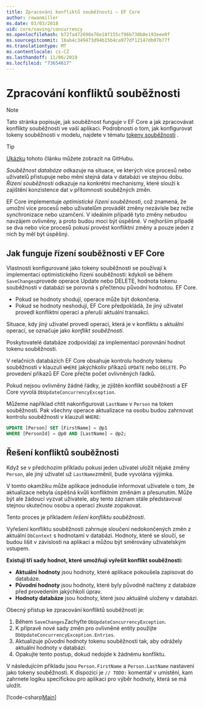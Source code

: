 ```yaml
---
title: Zpracování konfliktů souběžnosti – EF Core
author: rowanmiller
ms.date: 03/03/2018
uid: core/saving/concurrency
ms.openlocfilehash: b72fa472698e76e18f155cf96b738b0e193eee0f
ms.sourcegitcommit: 18ab4c349473d94b15b4ca977df12147db07b77f
ms.translationtype: MT
ms.contentlocale: cs-CZ
ms.lasthandoff: 11/06/2019
ms.locfileid: "73654617"
---
```

# <a name="handling-concurrency-conflicts"></a>Zpracování konfliktů souběžnosti

> [!NOTE]
> Tato stránka popisuje, jak souběžnost funguje v EF Core a jak zpracovávat konflikty souběžnosti ve vaší aplikaci. Podrobnosti o tom, jak konfigurovat tokeny souběžnosti v modelu, najdete v tématu [tokeny souběžnosti](xref:core/modeling/concurrency) .

> [!TIP]
> [Ukázku](https://github.com/aspnet/EntityFramework.Docs/tree/master/samples/core/Saving/Concurrency/) tohoto článku můžete zobrazit na GitHubu.

_Souběžnost databáze_ odkazuje na situace, ve kterých více procesů nebo uživatelů přistupuje nebo mění stejná data v databázi ve stejnou dobu. _Řízení souběžnosti_ odkazuje na konkrétní mechanismy, které slouží k zajištění konzistence dat v přítomnosti souběžných změn.

EF Core implementuje _optimistické řízení souběžnosti_, což znamená, že umožní více procesů nebo uživatelům provádět změny nezávisle bez režie synchronizace nebo uzamčení. V ideálním případě tyto změny nebudou navzájem ovlivněny, a proto budou moci být úspěšné. V nejhorším případě se dva nebo více procesů pokusí provést konfliktní změny a pouze jeden z nich by měl být úspěšný.

## <a name="how-concurrency-control-works-in-ef-core"></a>Jak funguje řízení souběžnosti v EF Core

Vlastnosti konfigurované jako tokeny souběžnosti se používají k implementaci optimistického řízení souběžnosti: kdykoli se během `SaveChanges`provede operace Update nebo DELETE, hodnota tokenu souběžnosti v databázi se porovná s přečtenou původní hodnotou. EF Core.

- Pokud se hodnoty shodují, operace může být dokončena.
- Pokud se hodnoty neshodují, EF Core předpokládá, že jiný uživatel provedl konfliktní operaci a přeruší aktuální transakci.

Situace, kdy jiný uživatel provedl operaci, která je v konfliktu s aktuální operací, se označuje jako _konflikt souběžnosti_.

Poskytovatelé databáze zodpovídají za implementaci porovnání hodnot tokenu souběžnosti.

V relačních databázích EF Core obsahuje kontrolu hodnoty tokenu souběžnosti v klauzuli `WHERE` jakýchkoliv příkazů `UPDATE` nebo `DELETE`. Po provedení příkazů EF Core přečte počet ovlivněných řádků.

Pokud nejsou ovlivněny žádné řádky, je zjištěn konflikt souběžnosti a EF Core vyvolá `DbUpdateConcurrencyException`.

Můžeme například chtít nakonfigurovat `LastName` v `Person` na token souběžnosti. Pak všechny operace aktualizace na osobu budou zahrnovat kontrolu souběžnosti v klauzuli `WHERE`:

``` sql
UPDATE [Person] SET [FirstName] = @p1
WHERE [PersonId] = @p0 AND [LastName] = @p2;
```

## <a name="resolving-concurrency-conflicts"></a>Řešení konfliktů souběžnosti

Když se v předchozím příkladu pokusí jeden uživatel uložit nějaké změny `Person`, ale jiný uživatel už `LastName`změnil, bude vyvolána výjimka.

V tomto okamžiku může aplikace jednoduše informovat uživatele o tom, že aktualizace nebyla úspěšná kvůli konfliktním změnám a přesunutím. Může být ale žádoucí vyzvat uživatele, aby tento záznam stále představoval stejnou skutečnou osobu a operaci zkuste zopakovat.

Tento proces je příkladem _řešení konfliktu souběžnosti_.

Vyřešení konfliktu souběžnosti zahrnuje sloučení nedokončených změn z aktuální `DbContext` s hodnotami v databázi. Hodnoty, které se sloučí, se budou lišit v závislosti na aplikaci a můžou být směrovány uživatelským vstupem.

**Existují tři sady hodnot, které umožňují vyřešit konflikt souběžnosti:**

- **Aktuální hodnoty** jsou hodnoty, které aplikace pokoušela zapisovat do databáze.
- **Původní hodnoty** jsou hodnoty, které byly původně načteny z databáze před provedením jakýchkoli úprav.
- **Hodnoty databáze** jsou hodnoty, které jsou aktuálně uloženy v databázi.

Obecný přístup ke zpracování konfliktů souběžnosti je:

1. Během `SaveChanges`Zachyťte `DbUpdateConcurrencyException`.
2. K přípravě nové sady změn pro ovlivněné entity použijte `DbUpdateConcurrencyException.Entries`.
3. Aktualizuje původní hodnoty tokenu souběžnosti tak, aby odrážely aktuální hodnoty v databázi.
4. Opakujte tento postup, dokud nedojde k žádnému konfliktu.

V následujícím příkladu jsou `Person.FirstName` a `Person.LastName` nastavení jako tokeny souběžnosti. K dispozici je `// TODO:` komentář v umístění, kam zahrnete logiku specifickou pro aplikaci pro výběr hodnoty, která se má uložit.

[!code-csharp[Main](../../../samples/core/Saving/Concurrency/Sample.cs?name=ConcurrencyHandlingCode&highlight=34-35)]

